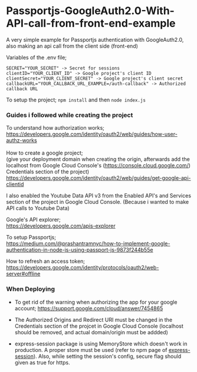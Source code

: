 # Passportjs-GoogleAuth2.0-With-API-call-from-front-end-example
A very simple example for Passportjs authentication with GoogleAuth2.0, also making an api call from the client side (front-end)

Variables of the .env file;
```
SECRET="YOUR_SECRET" -> Secret for sessions
clientID="YOUR_CLIENT_ID" -> Google project's client ID
clientSecret="YOUR_CLIENT_SECRET" -> Google project's client secret
callbackURL="YOUR_CALLBACK_URL_EXAMPLE=/auth-callback" -> Authorized callback URL
```

To setup the project;
`npm install` and then `node index.js`

### Guides i followed while creating the project

To understand how authorization works; <br>
https://developers.google.com/identity/oauth2/web/guides/how-user-authz-works <br> <br>
How to create a google project; <br>
(give your deployment domain when creating the origin, afterwards add the localhost from Google Cloud Console's (https://console.cloud.google.com/) Credentials section of the project) <br>
https://developers.google.com/identity/oauth2/web/guides/get-google-api-clientid

I also enabled the Youtube Data API v3 from the Enabled API's and Services section of the project in Google Cloud Console. (Because i wanted to make API calls to Youtube Data)

Google's API explorer; <br>
https://developers.google.com/apis-explorer

To setup Passportjs; <br>
https://medium.com/@prashantramnyc/how-to-implement-google-authentication-in-node-js-using-passport-js-9873f244b55e

How to refresh an access token; <br>
https://developers.google.com/identity/protocols/oauth2/web-server#offline

### When Deploying

- To get rid of the warning when authorizing the app for your google account;
https://support.google.com/cloud/answer/7454865

- The Authorized Origins and Redirect URI must be changed in the Credentials section of the projcet in Google Cloud Console (localhost should be removed, and actual domain/origin must be addded)

- express-session package is using MemoryStore which doesn't work in production. A proper store must be used (refer to npm page of [express-session](https://www.npmjs.com/package/express-session)). Also, while setting the session's config, secure flag should given as true for https.
